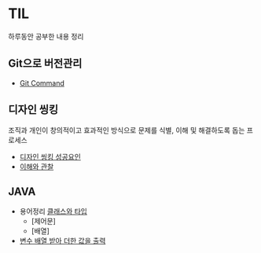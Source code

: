 # TIL
  하루동안 공부한 내용 정리
## Git으로 버전관리 
* [Git Command](./12.31/12.31.txt)

## 디자인 씽킹
  조직과 개인이 창의적이고 효과적인 방식으로 문제를 식별, 이해 및 해결하도록 돕는 프로세스
* [디자인 씽킹 성공요인](./01.02/01.02.md)
* [이해와 관찰](./01.02/이해와관찰_자료.xlsx)
  
## JAVA
* 용어정리
  [클래스와 타입](./01.03/정의.md)
  * [제어문]
  * [배열]
* [변수 배열 받아 더한 값을 출력](./01.03/01.03코드.md)
  
